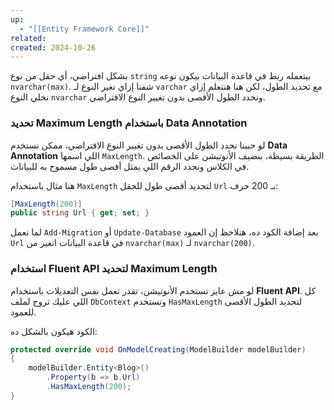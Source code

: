 ```yaml
---
up:
  - "[[Entity Framework Core]]"
related: 
created: 2024-10-26
---
```


بشكل افتراضي، أي حقل من نوع `string` بيتعمله ربط في قاعدة البيانات بيكون نوعه `nvarchar(max)`. 
شفنا إزاي نغير النوع لـ `varchar` مع تحديد الطول، لكن هنا هنتعلم إزاي نخلي النوع `nvarchar` ونحدد الطول الأقصى بدون تغيير النوع الافتراضي.

### تحديد Maximum Length باستخدام Data Annotation

لو حبينا نحدد الطول الأقصى بدون تغيير النوع الافتراضي، ممكن نستخدم **Data Annotation** اللي اسمها `MaxLength`. 
الطريقة بسيطة، بنضيف الأنوتيشن على الخصائص في الكلاس ونحدد الرقم اللي يمثل أقصى طول مسموح به للبيانات.

هنا مثال باستخدام `MaxLength` لتحديد أقصى طول للحقل `Url` بـ 200 حرف:

```csharp
[MaxLength(200)]
public string Url { get; set; }
```

لما نعمل `Add-Migration` أو `Update-Database` بعد إضافة الكود ده، هنلاحظ إن العمود `Url` في قاعدة البيانات اتغير من `nvarchar(max)` لـ `nvarchar(200)`.

### استخدام Fluent API لتحديد Maximum Length

لو مش عايز تستخدم الأنوتيشن، تقدر تعمل نفس التعديلات باستخدام **Fluent API**. 
كل اللي عليك تروح لملف `DbContext` وتستخدم `HasMaxLength` لتحديد الطول الأقصى للعمود.

الكود هيكون بالشكل ده:

```csharp
protected override void OnModelCreating(ModelBuilder modelBuilder)
{
    modelBuilder.Entity<Blog>()
        .Property(b => b.Url)
        .HasMaxLength(200);
}
```

